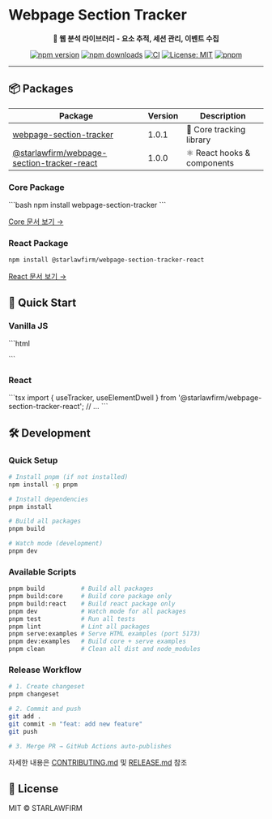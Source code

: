 # Webpage Section Tracker

<div align="center">

**🎯 웹 분석 라이브러리 - 요소 추적, 세션 관리, 이벤트 수집**

[![npm version](https://img.shields.io/npm/v/webpage-section-tracker.svg)](https://www.npmjs.com/package/webpage-section-tracker)
[![npm downloads](https://img.shields.io/npm/dm/webpage-section-tracker.svg)](https://www.npmjs.com/package/webpage-section-tracker)
[![CI](https://github.com/starlawfirm-org/webpage-section-tracker/actions/workflows/ci.yml/badge.svg)](https://github.com/starlawfirm-org/webpage-section-tracker/actions/workflows/ci.yml)
[![License: MIT](https://img.shields.io/badge/License-MIT-yellow.svg)](https://opensource.org/licenses/MIT)
[![pnpm](https://img.shields.io/badge/maintained%20with-pnpm-cc00ff.svg)](https://pnpm.io/)

</div>

---

## 📦 Packages

| Package | Version | Description |
|---------|---------|-------------|
| [webpage-section-tracker](./packages/core) | 1.0.1 | 🎯 Core tracking library |
| [@starlawfirm/webpage-section-tracker-react](./packages/react) | 1.0.0 | ⚛️ React hooks & components |

### Core Package
\`\`\`bash
npm install webpage-section-tracker
\`\`\`

[Core 문서 보기 →](./packages/core/README.md)

### React Package
```bash
npm install @starlawfirm/webpage-section-tracker-react
```

[React 문서 보기 →](./packages/react/README.md)

## 🚀 Quick Start

### Vanilla JS
\`\`\`html
<script src="https://unpkg.com/webpage-section-tracker/dist/index.iife.js"></script>
<script>
  const { createTracker, monitorElementDwell } = window.StlTracker;
  // ...
</script>
\`\`\`

### React
\`\`\`tsx
import { useTracker, useElementDwell } from '@starlawfirm/webpage-section-tracker-react';
// ...
\`\`\`

## 🛠️ Development

### Quick Setup

```bash
# Install pnpm (if not installed)
npm install -g pnpm

# Install dependencies
pnpm install

# Build all packages
pnpm build

# Watch mode (development)
pnpm dev
```

### Available Scripts

```bash
pnpm build          # Build all packages
pnpm build:core     # Build core package only
pnpm build:react    # Build react package only
pnpm dev            # Watch mode for all packages
pnpm test           # Run all tests
pnpm lint           # Lint all packages
pnpm serve:examples # Serve HTML examples (port 5173)
pnpm dev:examples   # Build core + serve examples
pnpm clean          # Clean all dist and node_modules
```

### Release Workflow

```bash
# 1. Create changeset
pnpm changeset

# 2. Commit and push
git add .
git commit -m "feat: add new feature"
git push

# 3. Merge PR → GitHub Actions auto-publishes
```

자세한 내용은 [CONTRIBUTING.md](./CONTRIBUTING.md) 및 [RELEASE.md](./RELEASE.md) 참조

## 📄 License

MIT © STARLAWFIRM
